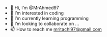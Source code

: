 - 👋 Hi, I’m @MrAhmed97
- 👀 I’m interested in coding
- 🌱 I’m currently learning programming
- 💞️ I’m looking to collaborate on ...
- 📫 How to reach me mritachi97@gmail.com

<!---
MrAhmed97/MrAhmed97 is a ✨ special ✨ repository because its `README.md` (this file) appears on your GitHub profile.
You can click the Preview link to take a look at your changes.
--->

